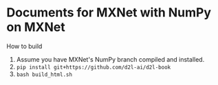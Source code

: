 # Documents for MXNet with NumPy on MXNet


How to build

1. Assume you have MXNet's NumPy branch compiled and installed.
2. `pip install git+https://github.com/d2l-ai/d2l-book`
3. `bash build_html.sh`

